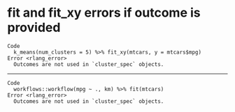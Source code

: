 # fit and fit_xy errors if outcome is provided

    Code
      k_means(num_clusters = 5) %>% fit_xy(mtcars, y = mtcars$mpg)
    Error <rlang_error>
      Outcomes are not used in `cluster_spec` objects.

---

    Code
      workflows::workflow(mpg ~ ., km) %>% fit(mtcars)
    Error <rlang_error>
      Outcomes are not used in `cluster_spec` objects.

